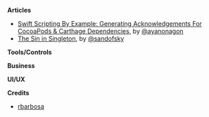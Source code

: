 **Articles** 

* [Swift Scripting By Example: Generating Acknowledgements For CocoaPods & Carthage Dependencies](http://swift.ayaka.me/posts/2015/11/5/swift-scripting-generating-acknowledgements-for-cocoapods-and-carthage-dependencies), by [@ayanonagon](https://twitter.com/ayanonagon)
* [The Sin in Singleton](https://sandofsky.com/blog/singletons.html), by [@sandofsky](https://twitter.com/sandofsky)


**Tools/Controls**



**Business**



**UI/UX**


**Credits**

* [rbarbosa](https://github.com/rbarbosa)